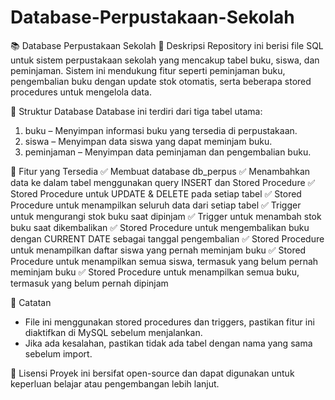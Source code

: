 # Database-Perpustakaan-Sekolah
📚 Database Perpustakaan Sekolah
📌 Deskripsi
Repository ini berisi file SQL untuk sistem perpustakaan sekolah yang mencakup tabel buku, siswa, dan peminjaman. Sistem ini mendukung fitur seperti peminjaman buku, pengembalian buku dengan update stok otomatis, serta beberapa stored procedures untuk mengelola data.

📁 Struktur Database
Database ini terdiri dari tiga tabel utama:

1. buku – Menyimpan informasi buku yang tersedia di perpustakaan.
2. siswa – Menyimpan data siswa yang dapat meminjam buku.
3. peminjaman – Menyimpan data peminjaman dan pengembalian buku.

🔧 Fitur yang Tersedia
✅ Membuat database db_perpus
✅ Menambahkan data ke dalam tabel menggunakan query INSERT dan Stored Procedure
✅ Stored Procedure untuk UPDATE & DELETE pada setiap tabel
✅ Stored Procedure untuk menampilkan seluruh data dari setiap tabel
✅ Trigger untuk mengurangi stok buku saat dipinjam
✅ Trigger untuk menambah stok buku saat dikembalikan
✅ Stored Procedure untuk mengembalikan buku dengan CURRENT DATE sebagai tanggal pengembalian
✅ Stored Procedure untuk menampilkan daftar siswa yang pernah meminjam buku
✅ Stored Procedure untuk menampilkan semua siswa, termasuk yang belum pernah meminjam buku
✅ Stored Procedure untuk menampilkan semua buku, termasuk yang belum pernah dipinjam

📌 Catatan
- File ini menggunakan stored procedures dan triggers, pastikan fitur ini diaktifkan di MySQL sebelum menjalankan.
- Jika ada kesalahan, pastikan tidak ada tabel dengan nama yang sama sebelum import.

📜 Lisensi
Proyek ini bersifat open-source dan dapat digunakan untuk keperluan belajar atau pengembangan lebih lanjut.
